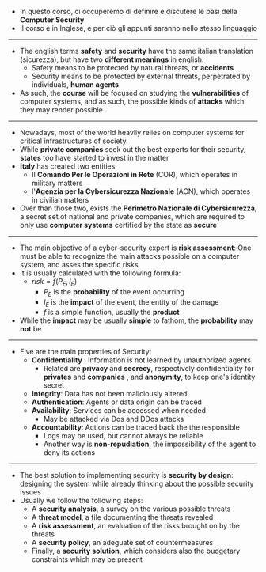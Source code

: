 + In questo corso, ci occuperemo di definire e discutere le basi della **Computer Security**
+ Il corso è in Inglese, e per ciò gli appunti saranno nello stesso linguaggio
---
+ The english terms **safety** and **security** have the same italian translation (sicurezza), but have two **different meanings** in english:
	+ Safety means to be protected by natural threats, or **accidents**
	+ Security means to be protected by external threats, perpetrated by individuals, **human agents**
+ As such, the **course** will be focused on studying the **vulnerabilities** of computer systems, and as such, the possible kinds of **attacks** which they may render possible
---
+ Nowadays, most of the world heavily relies on computer systems for critical infrastructures of society.
+ While **private companies** seek out the best experts for their security, **states** too have started to invest in the matter
+ **Italy** has created two entities:
	+ Il **Comando Per le Operazioni in Rete** (COR), which operates in military matters
	+ l'**Agenzia per la Cybersicurezza Nazionale** (ACN), which operates in civilian matters
+ Over than those two, exists the **Perimetro Nazionale di Cybersicurezza**, a secret set of national and private companies, which are required to only use **computer systems** certified by the state as **secure** 
---
+ The main objective of a cyber-security expert is **risk assessment**: One must be able to recognize the main attacks possible on a computer system, and asses the specific risks
+ It is usually calculated with the following formula:
	+ $risk = f(P_E, I_E)$ 
		+ $P_E$ is the **probability** of the event occurring
		+ $I_E$ is the **impact** of the event, the entity of the damage
		+ $f$ is a simple function, usually the **product**
+ While the **impact** may be usually **simple** to fathom, the **probability** may **not** be
---
+ Five are the main properties of Security:
	+ **Confidentiality** : Information is not learned by unauthorized agents
		+ Related are **privacy** and **secrecy**, respectively confidentiality for **privates** and **companies** , and **anonymity**, to keep one's identity secret
	+ **Integrity**: Data has not been maliciously altered
	+ **Authentication**: Agents or data origin can be traced
	+ **Availability**: Services can be accessed when needed
		+ May be attacked via Dos and DDos attacks
	+ **Accountability**: Actions can be traced back the the responsible
		+ Logs may be used, but cannot always be reliable
		+ Another way is **non-repudiation**, the impossibility of the agent to deny its actions
---
+ The best solution to implementing security is **security by design**: designing the system while already thinking about the possible security issues
+ Usually we follow the following steps:
	+ A **security analysis**, a survey on the various possible threats
	+ A **threat model**, a file documenting the threats revealed
	+ A **risk assessment**, an evaluation of the risks brought on by the threats
	+ A **security policy**, an adeguate set of countermeasures
	+ Finally, a **security solution**, which considers also the budgetary constraints which may be present